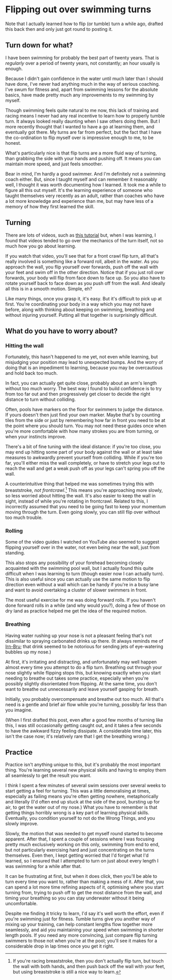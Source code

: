 # Flipping out over swimming turns


Note that I actually learned how to flip (or tumble) turn a while ago,
drafted this back then and only just got round to posting it.

## Turn down for what?

I have been swimming for probably the best part of twenty years. That is
*regularly* over a period of twenty years, not constantly; an hour
usually is enough.

Because I didn't gain confidence in the water until much later than I
should have done, I've never had anything much in the way of serious
coaching. I've swum for fitness and, apart from swimming lessons for the
absolute basics, have made pretty much any improvements to my swimming
by myself.

Though swimming feels quite natural to me now, this lack of training and
racing means I never had any real incentive to learn how to properly
tumble turn. It always looked really daunting when I saw others doing
them. But I more recently thought that I wanted to have a go at learning
them, and eventually got there. My turns are far from perfect, but the
fact that I have the co-ordination to flip myself over is impressive
enough to me, to be honest.

What's particularly nice is that flip turns are a more fluid way of
turning, than grabbing the side with your hands and pushing off. It
means you can maintain more speed, and just feels smoother.

Bear in mind, I'm hardly a good swimmer. And I'm definitely not a
swimming coach either. But, since I taught myself and can remember it
reasonably well, I thought it was worth documenting how I learned. It
took me a while to figure all this out myself. It's the learning
experience of someone who taught themselves very recently as an adult,
rather than coaches who have a lot more knowledge and experience than
me, but may have less of a memory of how they first learned the skill.

## Turning

There are lots of videos, such as [this
tutorial](https://www.youtube.com/watch?v=FDM-WuklAqc) but, when I was
learning, I found that videos tended to go over the mechanics of the
turn itself, not so much how you go about learning.

If you watch that video, you'll see that for a front crawl flip turn,
all that's really involved is something like a forward roll, albeit in
the water. As you approach the wall, you flip yourself over forwards,
push off the wall with your feet and swim off in the other direction.
Notice that if you just roll over forwards, your body will flip from
face down to face up. So you also have to rotate yourself back to face
down as you push off from the wall. And ideally all this is in a smooth
motion. Simple, eh?

Like many things, once you grasp it, it's easy. But it's difficult to
pick up at first. You're coordinating your body in a way which you may
not have before, along with thinking about keeping on swimming,
breathing and without injuring yourself. Putting all that together is
surprisingly difficult.

## What do you have to worry about?

### Hitting the wall

Fortunately, this hasn't happened to me yet, not even while learning,
but misjudging your position may lead to unexpected bumps. And the worry
of doing that is an impediment to learning, because you may be
overcautious and hold back too much.

In fact, you can actually get quite close, probably about an arm's
length without too much worry. The best way I found to build confidence
is to try from too far out and then progressively get closer to decide
the right distance to turn without colliding.

Often, pools have markers on the floor for swimmers to judge the
distance. If yours doesn't then just find your own marker. Maybe that's
by counting tiles from the side or just by remembering how far in front
you need to be at the point where you should turn. You may not need
these guides once when you're more comfortable with how many strokes you
are from turning, or when your instincts improve.

There's a bit of fine tuning with the ideal distance: if you're too
close, you may end up hitting some part of your body against the wall or
at least take measures to awkwardly prevent yourself from colliding.
While if you're too far, you'll either miss the wall completely, or have
to stretch your legs out to reach the wall and get a weak push off as
your legs can't spring you off the wall.

A counterintuitive thing that helped me was sometimes trying this with
breaststroke, *not frontcrawl*.[^1] This means you're approaching more
slowly, so less worried about hitting the wall. It's also easier to keep
the wall in sight, instead of while you're rotating in frontcrawl.
Related to this, I incorrectly assumed that you need to be going fast to
keep your momentum moving through the turn. Even going slowly, you can
still flip over without too much trouble.

### Rolling

Some of the video guides I watched on YouTube also seemed to suggest
flipping yourself over in the water, not even being near the wall, just
from standing.

This also stops any possibility of your forehead becoming closely
acquainted with the swimming pool wall, but I actually found this quite
difficult when I was learning to turn (though easier now I can actually
turn). This is also useful since you can actually use the same motion to
flip direction even without a wall which can be handy if you're in a
busy lane and want to avoid overtaking a cluster of slower swimmers in
front.

The most useful exercise for me was doing forward rolls. If you haven't
done forward rolls in a while (and why would you?), doing a few of those
on dry land as practice helped me get the idea of the required motion.

### Breathing

Having water rushing up your nose is not a pleasant feeling that's not
dissimilar to spraying carbonated drinks up there. (It always reminds me
of [Irn-Bru](https://en.wikipedia.org/wiki/Irn-Bru); that drink seemed
to be notorious for sending jets of eye-watering bubbles up my nose.)

At first, it's irritating and distracting, and unfortunately may well
happen almost every time you attempt to do a flip turn. Breathing out
through your nose slightly while flipping stops this, but knowing
exactly when you start needing to breathe out takes some practice,
especially when you're possibly slightly disorientated from flipping. At
the same time, you don't want to breathe out unnecessarily and leave
yourself gasping for breath.

Initially, you probably overcompensate and breathe out too much. All
that's need is a gentle and brief air flow while you're turning,
possibly far less than you imagine.

(When I first drafted this post, even after a good few months of turning
like this, I was still occasionally getting caught out, and it takes a
few seconds to have the awkward fizzy feeling dissipate. A considerable
time later, this isn't the case now; it's relatively rare that I get the
breathing wrong.)

## Practice

Practice isn't anything unique to this, but it's probably the most
important thing. You're learning several new physical skills and having
to employ them all seamlessly to get the result you want.

I think I spent a few minutes of several swim sessions over several
weeks to start getting a feel for turning. This was a little
demoralising at times, especially as failing means you're often getting
nowhere, metaphorically and literally (I'd often end up stuck at the
side of the pool, bursting up for air, to get the water out of my nose.)
What you have to remember is that getting things horribly wrong is a key
part of learning physical skills. Eventually, you condition yourself to
not do the Wrong Things, and you slowly improve.

Slowly, the motion that was needed to get myself round started to become
apparent. After that, I spent a couple of sessions where I was focusing
pretty much exclusively working on this only, swimming from end to end,
but not particularly exercising hard and just concentrating on the turns
themselves. Even then, I kept getting worried that I'd forget what I'd
learned, so I ensured that I attempted to turn on just about every
length I was swimming for a while after that.

It can be frustrating at first, but when it does click, then you'll be
able to turn every time you want to, rather than making a mess of it.
After that, you can spend a lot more time refining aspects of it,
optimising where you start turning from, trying to push off to get the
most distance from the wall, and timing your breathing so you can stay
underwater without it being uncomfortable.

Despite me finding it tricky to learn, I'd say it's well worth the
effort, even if you're swimming just for fitness. Tumble turns give you
another way of mixing up your training, can help constant lengths flow
together more seamlessly, and aid you maintaining your speed when
swimming in shorter length pools. If you need any more convincing, just
compare flip turning swimmers to those not when you're at the pool;
you'll see it makes for a considerable drop in lap times once you get it
right.

[^1]: If you're racing breaststroke, then you don't actually flip turn,
      but touch the wall with both hands, and then push back off the
      wall with your feet, but using breaststroke is still a nice way
      to learn.

